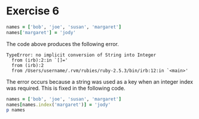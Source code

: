 # Exercise 6

```ruby
names = ['bob', 'joe', 'susan', 'margaret']
names['margaret'] = 'jody'
```

The code above produces the following error.

```shell
TypeError: no implicit conversion of String into Integer
  from (irb):2:in `[]='
  from (irb):2
  from /Users/username/.rvm/rubies/ruby-2.5.3/bin/irb:12:in `<main>'
```

The error occurs because a string was used as a key when an integer index was required.
This is fixed in the following code.

```ruby
names = ['bob', 'joe', 'susan', 'margaret']
names[names.index('margaret')] = 'jody'
p names
```
